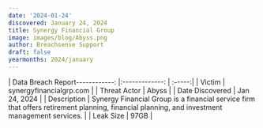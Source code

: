 ```yaml
---
date: '2024-01-24'
discovered: January 24, 2024
title: Synergy Financial Group
image: images/blog/Abyss.png
author: Breachsense Support
draft: false
yearmonths: 2024/january
---
```


| Data Breach Report------------:     |:-------------:    | :-----:|
| Victim      | synergyfinancialgrp.com      | 
| Threat Actor      | Abyss      | 
| Date Discovered      | Jan 24, 2024      | 
| Description      | Synergy Financial Group is a financial service firm that offers retirement planning, financial planning, and investment management services.      | 
| Leak Size      | 97GB      | 

